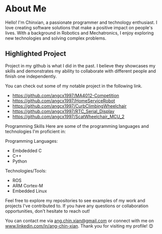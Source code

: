 # About Me
Hello! I'm Chinxian, a passionate programmer and technology enthusiast. I love creating software solutions that make a positive impact on people's lives. With a background in Robotics and Mechatronics, I enjoy exploring new technologies and solving complex problems.

## Highlighted Project
Project in my github is what I did in the past. I believe they showcases my skills and demonstrates my ability to collaborate with different people and finish one independently.

You can check out some of my notable project in the following link.
- https://github.com/angcx1997/MA4012-Competition
- https://github.com/angcx1997/HomeServiceRobot
- https://github.com/angcx1997/CurbClimbingWheelchair
- https://github.com/angcx1997/RTC_Serial_Display
- https://github.com/angcx1997/ScatWheelchair_MCU_2

Programming Skills
Here are some of the programming languages and technologies I'm proficient in:

Programming Languages:
- Embdedded C
- C++
- Python

Technologies/Tools:
- ROS
- ARM Cortex-M
- Embedded Linux

Feel free to explore my repositories to see examples of my work and projects I've contributed to. If you have any questions or collaboration opportunities, don't hesitate to reach out!

You can contact me via ang.chin.xian@gmail.com or connect with me on www.linkedin.com/in/ang-chin-xian. Thank you for visiting my profile! 😊
